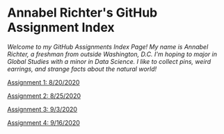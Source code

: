 # Annabel Richter's GitHub Assignment Index

*Welcome to my GitHub Assignments Index Page! My name is Annabel Richter, a freshman from outside Washington, D.C. I'm hoping to major in Global Studies with a minor in Data Science. I like to collect pins, weird earrings, and strange facts about the natural world!*

[Assignment 1: 8/20/2020](blumenstock.md)

[Assignment 2: 8/25/2020](rosling.md)

[Assignment 3: 9/3/2020](q&a.md)

[Assignment 4: 9/16/2020](insights.md)
